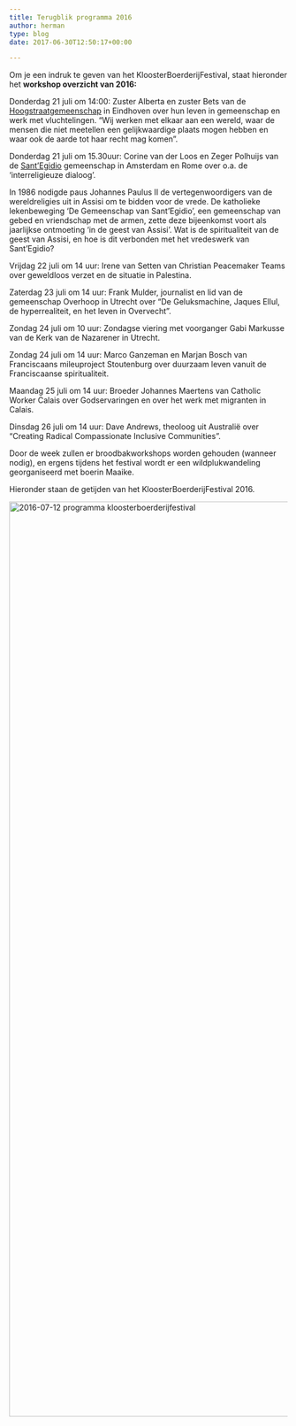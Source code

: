 ```yaml
---
title: Terugblik programma 2016
author: herman
type: blog
date: 2017-06-30T12:50:17+00:00

---
```

Om je een indruk te geven van het KloosterBoerderijFestival, staat hieronder het **workshop overzicht van 2016:**

Donderdag 21 juli om 14:00: Zuster Alberta en zuster Bets van de [Hoogstraatgemeenschap][1] in Eindhoven over hun leven in gemeenschap en werk met vluchtelingen. &#8220;Wij werken met elkaar aan een wereld, waar de mensen die niet meetellen een gelijkwaardige plaats mogen hebben en waar ook de aarde tot haar recht mag komen”.

Donderdag 21 juli om 15.30uur: Corine van der Loos en Zeger Polhuijs van de [Sant&#8217;Egidio][2] gemeenschap in Amsterdam en Rome over o.a. de &#8216;interreligieuze dialoog&#8217;.
  
In 1986 nodigde paus Johannes Paulus II de vertegenwoordigers van de wereldreligies uit in Assisi om te bidden voor de vrede. De katholieke lekenbeweging &#8216;De Gemeenschap van Sant&#8217;Egidio&#8217;, een gemeenschap van gebed en vriendschap met de armen, zette deze bijeenkomst voort als jaarlijkse ontmoeting &#8216;in de geest van Assisi&#8217;. Wat is de spiritualiteit van de geest van Assisi, en hoe is dit verbonden met het vredeswerk van Sant&#8217;Egidio?

Vrijdag 22 juli om 14 uur: Irene van Setten van Christian Peacemaker Teams over geweldloos verzet en de situatie in Palestina.

Zaterdag 23 juli om 14 uur: Frank Mulder, journalist en lid van de gemeenschap Overhoop in Utrecht over “De Geluksmachine, Jaques Ellul, de hyperrealiteit, en het leven in Overvecht”.

Zondag 24 juli om 10 uur: Zondagse viering met voorganger Gabi Markusse van de Kerk van de Nazarener in Utrecht.

Zondag 24 juli om 14 uur: Marco Ganzeman en Marjan Bosch van Franciscaans mileuproject Stoutenburg over duurzaam leven vanuit de Franciscaanse spiritualiteit.

Maandag 25 juli om 14 uur: Broeder Johannes Maertens van Catholic Worker Calais over Godservaringen en over het werk met migranten in Calais.

Dinsdag 26 juli om 14 uur: Dave Andrews, theoloog uit Australië over “Creating Radical Compassionate Inclusive Communities”.

Door de week zullen er broodbakworkshops worden gehouden (wanneer nodig), en ergens tijdens het festival wordt er een wildplukwandeling georganiseerd met boerin Maaike.

Hieronder staan de getijden van het KloosterBoerderijFestival 2016.
  
[<img class="aligncenter wp-image-2327 size-full" src="http://www.kloosterboerderijfestival.nl/wp-content/uploads/2015/06/2016-07-12-programma-kloosterboerderijfestival1.png" alt="2016-07-12 programma kloosterboerderijfestival" width="1169" height="1654" srcset="http://www.kloosterboerderijfestival.nl/wp-content/uploads/2015/06/2016-07-12-programma-kloosterboerderijfestival1.png 1169w, http://www.kloosterboerderijfestival.nl/wp-content/uploads/2015/06/2016-07-12-programma-kloosterboerderijfestival1-212x300.png 212w, http://www.kloosterboerderijfestival.nl/wp-content/uploads/2015/06/2016-07-12-programma-kloosterboerderijfestival1-724x1024.png 724w, http://www.kloosterboerderijfestival.nl/wp-content/uploads/2015/06/2016-07-12-programma-kloosterboerderijfestival1-600x849.png 600w" sizes="(max-width: 1169px) 100vw, 1169px" />][3]

 [1]: http://hoogstraatgemeenschap.nl
 [2]: http://www.santegidio.org/en/preghiera/index.htm
 [3]: http://www.kloosterboerderijfestival.nl/wp-content/uploads/2015/06/2016-07-12-programma-kloosterboerderijfestival1.png